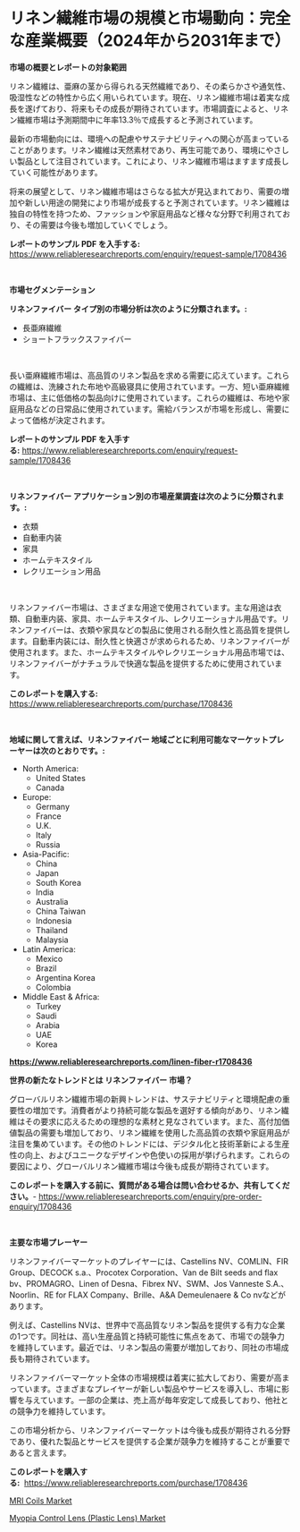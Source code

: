 <p><h1>リネン繊維市場の規模と市場動向：完全な産業概要（2024年から2031年まで）</h1></p><p><strong>市場の概要とレポートの対象範囲</strong></p>
<p><p>リネン繊維は、亜麻の茎から得られる天然繊維であり、その柔らかさや通気性、吸湿性などの特性から広く用いられています。現在、リネン繊維市場は着実な成長を遂げており、将来もその成長が期待されています。市場調査によると、リネン繊維市場は予測期間中に年率13.3％で成長すると予測されています。</p><p>最新の市場動向には、環境への配慮やサステナビリティへの関心が高まっていることがあります。リネン繊維は天然素材であり、再生可能であり、環境にやさしい製品として注目されています。これにより、リネン繊維市場はますます成長していく可能性があります。</p><p>将来の展望として、リネン繊維市場はさらなる拡大が見込まれており、需要の増加や新しい用途の開発により市場が成長すると予測されています。リネン繊維は独自の特性を持つため、ファッションや家庭用品など様々な分野で利用されており、その需要は今後も増加していくでしょう。</p></p>
<p><strong>レポートのサンプル PDF を入手する:</strong> <a href="https://www.reliableresearchreports.com/enquiry/request-sample/1708436">https://www.reliableresearchreports.com/enquiry/request-sample/1708436</a></p>
<p>&nbsp;</p>
<p><strong>市場セグメンテーション</strong></p>
<p><strong>リネンファイバー タイプ別の市場分析は次のように分類されます。:</strong></p>
<p><ul><li>長亜麻繊維</li><li>ショートフラックスファイバー</li></ul></p>
<p>&nbsp;</p>
<p><p>長い亜麻繊維市場は、高品質のリネン製品を求める需要に応えています。これらの繊維は、洗練された布地や高級寝具に使用されています。一方、短い亜麻繊維市場は、主に低価格の製品向けに使用されています。これらの繊維は、布地や家庭用品などの日常品に使用されています。需給バランスが市場を形成し、需要によって価格が決定されます。</p></p>
<p><strong>レポートのサンプル PDF を入手する:</strong>&nbsp;<a href="https://www.reliableresearchreports.com/enquiry/request-sample/1708436">https://www.reliableresearchreports.com/enquiry/request-sample/1708436</a></p>
<p>&nbsp;</p>
<p><strong> リネンファイバー アプリケーション別の市場産業調査は次のように分類されます。:</strong></p>
<p><ul><li>衣類</li><li>自動車内装</li><li>家具</li><li>ホームテキスタイル</li><li>レクリエーション用品</li></ul></p>
<p>&nbsp;</p>
<p><p>リネンファイバー市場は、さまざまな用途で使用されています。主な用途は衣類、自動車内装、家具、ホームテキスタイル、レクリエーショナル用品です。リネンファイバーは、衣類や家具などの製品に使用される耐久性と高品質を提供します。自動車内装には、耐久性と快適さが求められるため、リネンファイバーが使用されます。また、ホームテキスタイルやレクリエーショナル用品市場では、リネンファイバーがナチュラルで快適な製品を提供するために使用されています。</p></p>
<p><strong>このレポートを購入する:</strong>&nbsp; <a href="https://www.reliableresearchreports.com/purchase/1708436">https://www.reliableresearchreports.com/purchase/1708436</a></p>
<p>&nbsp;</p>
<p><strong>地域に関して言えば、リネンファイバー 地域ごとに利用可能なマーケットプレーヤーは次のとおりです。:</strong></p>
<p><ul>
    <li>
        North America:
        <ul>
            <li>United States</li>
            <li>Canada</li>
        </ul>
    </li>
    <li>
        Europe:
        <ul>
            <li>Germany</li>
            <li>France</li>
            <li>U.K.</li>
            <li>Italy</li>
            <li>Russia</li>
        </ul>
    </li>
    <li>
        Asia-Pacific:
        <ul>
            <li>China</li>
            <li>Japan</li>
            <li>South Korea</li>
            <li>India</li>
            <li>Australia</li>
            <li>China Taiwan</li>
            <li>Indonesia</li>
            <li>Thailand</li>
            <li>Malaysia</li>
        </ul>
    </li>
    <li>
        Latin America:
        <ul>
            <li>Mexico</li>
            <li>Brazil</li>
            <li>Argentina Korea</li>
            <li>Colombia</li>
        </ul>
    </li>
    <li>
        Middle East & Africa:
        <ul>
            <li>Turkey</li>
            <li>Saudi</li>
            <li>Arabia</li>
            <li>UAE</li>
            <li>Korea</li>
        </ul>
    </li>
    </ul></p>
<p><strong><a href="https://www.reliableresearchreports.com/linen-fiber-r1708436">https://www.reliableresearchreports.com/linen-fiber-r1708436</a></strong>&nbsp;</p>
<p><strong>世界の新たなトレンドとは リネンファイバー 市場？</strong></p>
<p><p>グローバルリネン繊維市場の新興トレンドは、サステナビリティと環境配慮の重要性の増加です。消費者がより持続可能な製品を選好する傾向があり、リネン繊維はその要求に応えるための理想的な素材と見なされています。また、高付加価値製品の需要も増加しており、リネン繊維を使用した高品質の衣類や家庭用品が注目を集めています。その他のトレンドには、デジタル化と技術革新による生産性の向上、およびユニークなデザインや色使いの採用が挙げられます。これらの要因により、グローバルリネン繊維市場は今後も成長が期待されています。</p></p>
<p><strong>このレポートを購入する前に、質問がある場合は問い合わせるか、共有してください。</strong>- <a href="https://www.reliableresearchreports.com/enquiry/pre-order-enquiry/1708436">https://www.reliableresearchreports.com/enquiry/pre-order-enquiry/1708436</a></p>
<p>&nbsp;</p>
<p><strong>主要な市場プレーヤー</strong></p>
<p><p>リネンファイバーマーケットのプレイヤーには、Castellins NV、COMLIN、FIR Group、DECOCK s.a.、Procotex Corporation、Van de Bilt seeds and flax bv、PROMAGRO、Linen of Desna、Fibrex NV、SWM、Jos Vanneste S.A.、Noorlin、RE for FLAX Company、Brille、A&A Demeulenaere & Co nvなどがあります。</p><p>例えば、Castellins NVは、世界中で高品質なリネン製品を提供する有力な企業の1つです。同社は、高い生産品質と持続可能性に焦点をあて、市場での競争力を維持しています。最近では、リネン製品の需要が増加しており、同社の市場成長も期待されています。</p><p>リネンファイバーマーケット全体の市場規模は着実に拡大しており、需要が高まっています。さまざまなプレイヤーが新しい製品やサービスを導入し、市場に影響を与えています。一部の企業は、売上高が毎年安定して成長しており、他社との競争力を維持しています。</p><p>この市場分析から、リネンファイバーマーケットは今後も成長が期待される分野であり、優れた製品とサービスを提供する企業が競争力を維持することが重要であると言えます。</p></p>
<p><strong>このレポートを購入する:</strong>&nbsp;&nbsp;<a href="https://www.reliableresearchreports.com/purchase/1708436">https://www.reliableresearchreports.com/purchase/1708436</a></p>
<p><p><a href="https://github.com/AKSHATREPORTPRIME/Market-Research-Report-List-4/blob/main/mri-coils-market.md">MRI Coils Market</a></p><p><a href="https://gratis-rainforest-2ca.notion.site/Myopia-Control-Lens-Plastic-Lens-Market-Insight-Market-Trends-Growth-Forecasted-from-2024-TO-20-1eec11591bba41df9ffac041477749d2">Myopia Control Lens (Plastic Lens) Market</a></p></p>